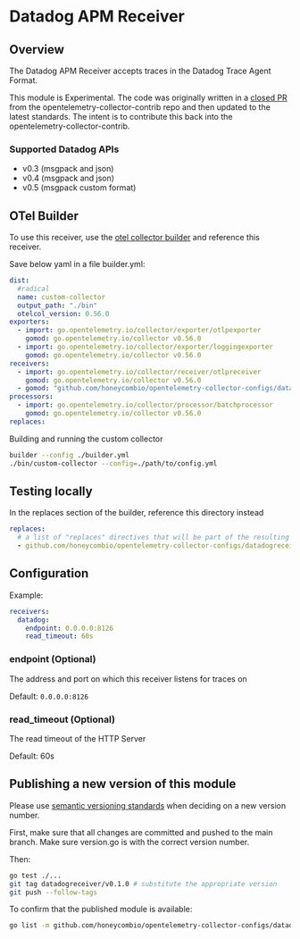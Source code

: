 # Datadog APM Receiver

## Overview
The Datadog APM Receiver accepts traces in the Datadog Trace Agent Format.

This module is Experimental. The code was originally written in a [closed PR](https://github.com/open-telemetry/opentelemetry-collector-contrib/pull/5836) from the opentelemetry-collector-contrib repo and then updated to the latest standards. The intent is to contribute this back into the opentelemetry-collector-contrib.

### Supported Datadog APIs
- v0.3 (msgpack and json)
- v0.4 (msgpack and json)
- v0.5 (msgpack custom format)

## OTel Builder
To use this receiver, use the [otel collector builder](https://github.com/open-telemetry/opentelemetry-collector/tree/main/cmd/builder) and reference this receiver.

Save below yaml in a file builder.yml:

```yaml
dist: 
  #radical
  name: custom-collector
  output_path: "./bin"
  otelcol_version: 0.56.0
exporters:
  - import: go.opentelemetry.io/collector/exporter/otlpexporter
    gomod: go.opentelemetry.io/collector v0.56.0
  - import: go.opentelemetry.io/collector/exporter/loggingexporter
    gomod: go.opentelemetry.io/collector v0.56.0
receivers:
  - import: go.opentelemetry.io/collector/receiver/otlpreceiver
    gomod: go.opentelemetry.io/collector v0.56.0
  - gomod: "github.com/honeycombio/opentelemetry-collector-configs/datadogreceiver v0.1.0"
processors:
  - import: go.opentelemetry.io/collector/processor/batchprocessor
    gomod: go.opentelemetry.io/collector v0.56.0
replaces:
```

Building and running the custom collector 

```bash
builder --config ./builder.yml
./bin/custom-collector --config=./path/to/config.yml
```

## Testing locally
In the replaces section of the builder, reference this directory instead  

```yaml
replaces:
  # a list of "replaces" directives that will be part of the resulting go.mod
  - github.com/honeycombio/opentelemetry-collector-configs/datadogreceiver v0.1.0 => /path/to/this/directory

```

## Configuration

Example:

```yaml
receivers:
  datadog:
    endpoint: 0.0.0.0:8126
    read_timeout: 60s
```

### endpoint (Optional)
The address and port on which this receiver listens for traces on

Default: `0.0.0.0:8126`

### read_timeout (Optional)
The read timeout of the HTTP Server

Default: 60s

## Publishing a new version of this module

Please use [semantic versioning standards](https://golang.org/doc/modules/version-numbers) when deciding on a new version number.

First, make sure that all changes are committed and pushed to the main branch. Make sure version.go is with the correct version number.

Then:
```bash
go test ./...
git tag datadogreceiver/v0.1.0 # substitute the appropriate version
git push --follow-tags
```

To confirm that the published module is available:
```bash
go list -m github.com/honeycombio/opentelemetry-collector-configs/datadogreceiver@v0.1.0 
```
